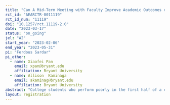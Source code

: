 ```yaml
---
title: "Can A Mid-Term Meeting with Faculty Improve Academic Outcomes of Low-performing College Students?  Experimental Evidence"
rct_id: "AEARCTR-0011119"
rct_id_num: "11119"
doi: "10.1257/rct.11119-2.0"
date: "2023-03-17"
status: "on_going"
jel: "A2"
start_year: "2023-02-06"
end_year: "2023-05-31"
pi: "Ferdous Sardar"
pi_other:
  - name: Xiaofei Pan
    email: xpan@bryant.edu
    affiliation: Bryant University
  - name: Allison  Kaminaga
    email: akaminag@bryant.edu
    affiliation: Bryant University
abstract: "College students who perform poorly in the first half of a course are at a higher risk of continued poor performance for the remainder of the term. Therefore, a timely intervention by faculty may impact academic outcomes among low-performing students. This study examines the effectiveness of a mid-term meeting with faculty on academic outcomes and retention rates among low-performing students. We will conduct a randomized controlled trial among college students enrolled in introductory economics classes. Treated students will receive an email from their instructor encouraging them to meet and discuss their academic progress and ways to improve. We will estimate the intent-to-treat effect of the email intervention on academic outcomes and the average treatment effect of meeting on the treated using data on actual meetings. The results of this study could inform interventions to support the academic success and retention of low-performing college students."
layout: registration
---
```


